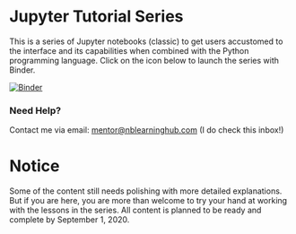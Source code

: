 # Jupyter Tutorial Series
This is a series of Jupyter notebooks (classic) to get users accustomed to the interface and its capabilities when combined with the Python programming language. Click on the icon below to launch the series with Binder.

[![Binder](http://mybinder.org/badge_logo.svg)](http://mybinder.org/v2/gh/jasonifier/jupyter_tutorial_series/master?filepath=index.ipynb)

### Need Help?
Contact me via email: mentor@nblearninghub.com (I do check this inbox!)

# Notice
Some of the content still needs polishing with more detailed explanations.  But if you are here, you are more than welcome to try your hand at working with the lessons in the series. All content is planned to be ready and complete by September 1, 2020.
